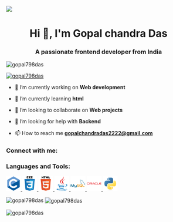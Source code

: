 <img src="https://readme-typing-svg.demolab.com?font=Patrick+Hand+SC&size=48&duration=2000&pause=300&color=YELLOW&width=650&height=100&lines=Hi%2C+this+is+Gopal+Chandra+Das.;Follow+me+%E2%9D%A4%EF%B8%8F"><h1 align="center">Hi 👋, I'm Gopal chandra Das</h1>
<h3 align="center">A passionate frontend developer from India</h3>

<p align="left"> <img src="https://komarev.com/ghpvc/?username=gopal798das&label=Profile%20views&color=0e75b6&style=flat" alt="gopal798das" /> </p>

<p align="left"> <a href="https://github.com/ryo-ma/github-profile-trophy"><img src="https://github-profile-trophy.vercel.app/?username=gopal798das" alt="gopal798das" /></a> </p>

- 🔭 I’m currently working on **Web development**

- 🌱 I’m currently learning **html**

- 👯 I’m looking to collaborate on **Web projects**

- 🤝 I’m looking for help with **Backend**

- 📫 How to reach me **gopalchandradas2222@gmail.com**

<h3 align="left">Connect with me:</h3>
<p align="left">
</p>

<h3 align="left">Languages and Tools:</h3>
<p align="left"> <a href="https://www.cprogramming.com/" target="_blank" rel="noreferrer"> <img src="https://raw.githubusercontent.com/devicons/devicon/master/icons/c/c-original.svg" alt="c" width="40" height="40"/> </a> <a href="https://www.w3schools.com/css/" target="_blank" rel="noreferrer"> <img src="https://raw.githubusercontent.com/devicons/devicon/master/icons/css3/css3-original-wordmark.svg" alt="css3" width="40" height="40"/> </a> <a href="https://www.w3.org/html/" target="_blank" rel="noreferrer"> <img src="https://raw.githubusercontent.com/devicons/devicon/master/icons/html5/html5-original-wordmark.svg" alt="html5" width="40" height="40"/> </a> <a href="https://www.java.com" target="_blank" rel="noreferrer"> <img src="https://raw.githubusercontent.com/devicons/devicon/master/icons/java/java-original.svg" alt="java" width="40" height="40"/> </a> <a href="https://www.mysql.com/" target="_blank" rel="noreferrer"> <img src="https://raw.githubusercontent.com/devicons/devicon/master/icons/mysql/mysql-original-wordmark.svg" alt="mysql" width="40" height="40"/> </a> <a href="https://www.oracle.com/" target="_blank" rel="noreferrer"> <img src="https://raw.githubusercontent.com/devicons/devicon/master/icons/oracle/oracle-original.svg" alt="oracle" width="40" height="40"/> </a> <a href="https://www.python.org" target="_blank" rel="noreferrer"> <img src="https://raw.githubusercontent.com/devicons/devicon/master/icons/python/python-original.svg" alt="python" width="40" height="40"/> </a> </p>

<p><img align="left" src="https://github-readme-stats.vercel.app/api/top-langs?username=gopal798das&show_icons=true&locale=en&layout=compact" alt="gopal798das" /></p>

<p>&nbsp;<img align="center" src="https://github-readme-stats.vercel.app/api?username=gopal798das&show_icons=true&locale=en" alt="gopal798das" /></p>

<p><img align="center" src="https://github-readme-streak-stats.herokuapp.com/?user=gopal798das&" alt="gopal798das" /></p>
